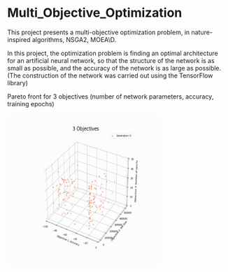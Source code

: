 # Multi_Objective_Optimization

This project presents a multi-objective optimization problem, in nature-inspired algorithms, NSGA2, MOEA\D.

In this project, the optimization problem is finding an optimal architecture for an artificial neural network, so that the structure of the network is as small as possible, and the accuracy of the network is as large as possible. (The construction of the network was carried out using the TensorFlow library)

Pareto front for 3 objectives (number of network parameters, accuracy, training epochs)


<img src="pic/3%20Objectives.gif" alt="Alt Text" width="350" height="350">
